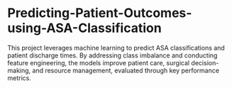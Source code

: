 # Predicting-Patient-Outcomes-using-ASA-Classification
This project leverages machine learning to predict ASA classifications and patient discharge times. By addressing class imbalance and conducting feature engineering, the models improve patient care, surgical decision-making, and resource management, evaluated through key performance metrics.
